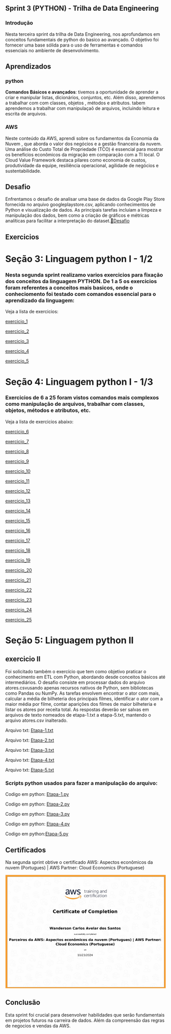## Sprint 3 (PYTHON) - Trilha de Data Engineering

### Introdução

Nesta terceira sprint da trilha de Data Engineering, nos aprofundamos em conceitos fundamentais de python do basico ao avançado. O objetivo foi fornecer uma base sólida para o uso de ferramentas e comandos essenciais no ambiente de desenvolvimento.

## Aprendizados

### python
**Comandos Básicos e avançados**: tivemos a oportunidade de aprender a criar e manipular listas,  dicionários, conjuntos, etc. Além disso, aprendemos a trabalhar com com classes, objetos , métodos e atributos. tabem aprendemos a trabalhar com manipulaçaõ de arquivos, incluindo leitura e escrita de arquivos.


### AWS

 Neste conteúdo da AWS, aprendi sobre os fundamentos da Economia da Nuvem , que aborda o valor dos negócios e a gestão financeira da nuvem. Uma análise do Custo Total de Propriedade (TCO) é essencial para mostrar os benefícios econômicos da migração em comparação com a TI local. O Cloud Value Framework destaca pilares como economia de custos, produtividade da equipe, resiliência operacional, agilidade de negócios e sustentabilidade.



## Desafio 
Enfrentamos o desafio de analisar uma base de dados da Google Play Store fornecida no arquivo googleplaystore.csv, aplicando conhecimentos de Python e visualização de dados. As principais tarefas incluíam a limpeza e manipulação dos dados, bem como a criação de gráficos e métricas analíticas para facilitar a interpretação do dataset.[📁Desafio](../sprint_3/desafio/)


## Exercicios 

# Seção 3: Linguagem python I - 1/2

### Nesta segunda sprint realizamo varios exercicios para fixação dos conceitos da linguagem PYTHON. De 1 a 5 os exercicios foram referentes a conceitos mais basicos, onde o conheciomento foi testado com comandos essencial para o aprendizado da linguagem:

Veja a lista de exercicios:


[ exercicio_1](../sprint_3/exercicios/ex_1.py)

[ exercicio_2](../sprint_3/exercicios/ex_2.py)

[ exercicio_3](../sprint_3/exercicios/ex_3.py)

[ exercicio_4](../sprint_3/exercicios/ex_4.py)

[ exercicio_5](../sprint_3/exercicios/ex_5.py)

# Seção 4: Linguagem python I - 1/3

### Exercicios de 6 a 25 foram vistos comandos mais complexos como manipulação de arquivos, trabalhar com classes, objetos, métodos e atributos, etc.

Veja a lista de exercicios abaixo:

[ exercicio_6](../sprint_3/exercicios/ex_6.py)

[ exercicio_7](../sprint_3/exercicios/ex_7.py)

[ exercicio_8](../sprint_3/exercicios/ex_8.py)

[ exercicio_9](../sprint_3/exercicios/ex_9.py)

[ exercicio_10](../sprint_3/exercicios/ex_10.py)

[ exercicio_11](../sprint_3/exercicios/ex_11.py)

[ exercicio_12](../sprint_3/exercicios/ex_12.py)

[ exercicio_13](../sprint_3/exercicios/ex_13.py)

[ exercicio_14](../sprint_3/exercicios/ex_14.py)

[ exercicio_15](../sprint_3/exercicios/ex_15.py)

[ exercicio_16](../sprint_3/exercicios/ex_16.py)

[ exercicio_17](../sprint_3/exercicios/ex_17.py)

[ exercicio_18](../sprint_3/exercicios/ex_18.py)

[ exercicio_19](../sprint_3/exercicios/ex_19.py)

[ exercicio_20](../sprint_3/exercicios/ex_20.py)

[ exercicio_21](../sprint_3/exercicios/ex_21.py)

[ exercicio_22](../sprint_3/exercicios/ex_22.py)

[ exercicio_23](../sprint_3/exercicios/ex_23.py)

[ exercicio_24](../sprint_3/exercicios/ex_24.py)

[ exercicio_25](../sprint_3/exercicios/ex_25.py)

# Seção 5: Linguagem python II

## exercicio II

 Foi solicitado também o exercício que tem como objetivo praticar o conhecimento em ETL com Python, abordando desde conceitos básicos até intermediários. O desafio consiste em processar dados do arquivo atores.csvusando apenas recursos nativos de Python, sem bibliotecas como Pandas ou NumPy. As tarefas envolvem encontrar o ator com mais, calcular a média de bilheteria dos principais filmes, identificar o ator com a maior média por filme, contar aparições dos filmes de maior bilheteria e listar os atores por receita total. As respostas deverão ser salvas em arquivos de texto nomeados de etapa-1.txt a etapa-5.txt, mantendo o arquivo atores.csv inalterado.

Arquivo txt: [Etapa-1.txt](../sprint_3/exercicios/ETL_actors/etapa-1.txt)

Arquivo txt: [Etapa-2.txt](../sprint_3/exercicios/ETL_actors/etapa-2.txt)

Arquivo txt: [Etapa-3.txt](../sprint_3/exercicios/ETL_actors/etapa-3.txt)

Arquivo txt: [Etapa-4.txt](../sprint_3/exercicios/ETL_actors/etapa-4.txt)

Arquivo txt: [Etapa-5.txt](../sprint_3/exercicios/ETL_actors/etapa-5.txt)

### Scripts python usados para fazer a manipulação do arquivo:

Codigo em python: [Etapa-1.py](../sprint_3/exercicios/ETL_actors/etapa-1.py)

Codigo em python: [Etapa-2.py](../sprint_3/exercicios/ETL_actors/etapa-2.py)

Codigo em python:  [Etapa-3.py](../sprint_3/exercicios/ETL_actors/etapa-3.py)

Codigo em python:  [Etapa-4.py](../sprint_3/exercicios/ETL_actors/etapa-4.py)

Codigo em python:[Etapa-5.py](../sprint_3/exercicios/ETL_actors/etapa-5.py)

 
## Certificados 
Na segunda sprint obtive o certificado  AWS: Aspectos econômicos da nuvem (Portugues) | AWS Partner: Cloud Economics (Portuguese)

![certificado aws]( ../sprint_3/certificados/AWS_certificado.png)

## Conclusão

Esta sprint foi crucial para desenvolver habilidades que serão fundamentais em projetos futuros na carreira de dados. Além da compreensão das regras de negocios e vendas da AWS.